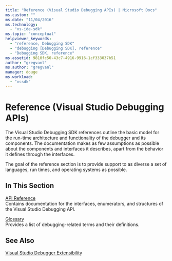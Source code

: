 ```yaml
---
title: "Reference (Visual Studio Debugging APIs) | Microsoft Docs"
ms.custom: ""
ms.date: "11/04/2016"
ms.technology: 
  - "vs-ide-sdk"
ms.topic: "conceptual"
helpviewer_keywords: 
  - "reference, Debugging SDK"
  - "debugging [Debugging SDK], reference"
  - "Debugging SDK, reference"
ms.assetid: 9810fc50-43c7-4916-9916-1cf333037b51
author: "gregvanl"
ms.author: "gregvanl"
manager: douge
ms.workload: 
  - "vssdk"
---
```

# Reference (Visual Studio Debugging APIs)
The Visual Studio Debugging SDK references outline the basic model for the run-time architecture and functionality of the debugger and its components. The documentation makes as few assumptions as possible about the components and interfaces it describes, apart from the behavior it defines through the interfaces.  
  
 The goal of the reference section is to provide support to as diverse a set of languages, run times, and operating systems as possible.  
  
## In This Section  
 [API Reference](../../../extensibility/debugger/reference/api-reference-visual-studio-debugging.md)  
 Contains documentation for the interfaces, enumerators, and structures of the Visual Studio Debugging API.  
  
 [Glossary](../../../extensibility/debugger/reference/visual-studio-debugger-glossary.md)  
 Provides a list of debugging-related terms and their definitions.  
  
## See Also  
 [Visual Studio Debugger Extensibility](../../../extensibility/debugger/visual-studio-debugger-extensibility.md)